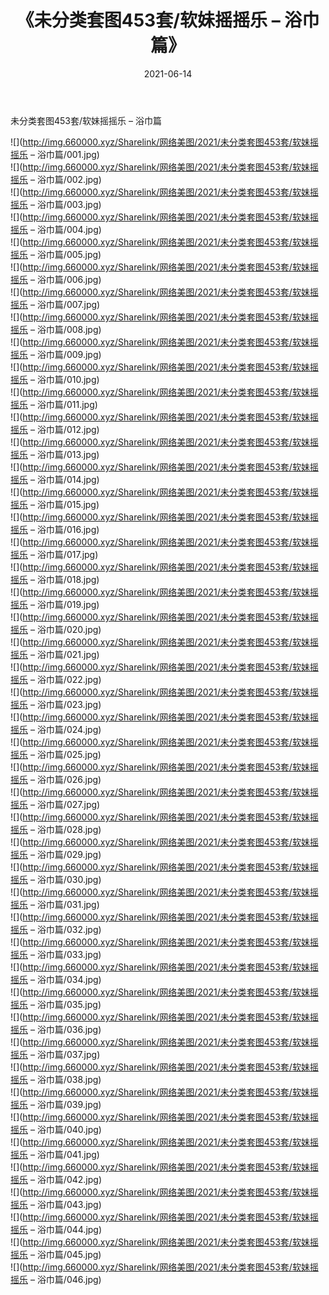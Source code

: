 ﻿---
layout: post
title:  《未分类套图453套/软妹摇摇乐 – 浴巾篇》
date:   2021-06-14
img: http://img.660000.xyz/Sharelink/网络美图/2021/未分类套图453套/软妹摇摇乐 – 浴巾篇/000.jpg
categories: [美女, 清纯, 唯美]
---

未分类套图453套/软妹摇摇乐 – 浴巾篇

 ![](http://img.660000.xyz/Sharelink/网络美图/2021/未分类套图453套/软妹摇摇乐 – 浴巾篇/001.jpg) <br>![](http://img.660000.xyz/Sharelink/网络美图/2021/未分类套图453套/软妹摇摇乐 – 浴巾篇/002.jpg) <br>![](http://img.660000.xyz/Sharelink/网络美图/2021/未分类套图453套/软妹摇摇乐 – 浴巾篇/003.jpg) <br>![](http://img.660000.xyz/Sharelink/网络美图/2021/未分类套图453套/软妹摇摇乐 – 浴巾篇/004.jpg) <br>![](http://img.660000.xyz/Sharelink/网络美图/2021/未分类套图453套/软妹摇摇乐 – 浴巾篇/005.jpg) <br>![](http://img.660000.xyz/Sharelink/网络美图/2021/未分类套图453套/软妹摇摇乐 – 浴巾篇/006.jpg) <br>![](http://img.660000.xyz/Sharelink/网络美图/2021/未分类套图453套/软妹摇摇乐 – 浴巾篇/007.jpg) <br>![](http://img.660000.xyz/Sharelink/网络美图/2021/未分类套图453套/软妹摇摇乐 – 浴巾篇/008.jpg) <br>![](http://img.660000.xyz/Sharelink/网络美图/2021/未分类套图453套/软妹摇摇乐 – 浴巾篇/009.jpg) <br>![](http://img.660000.xyz/Sharelink/网络美图/2021/未分类套图453套/软妹摇摇乐 – 浴巾篇/010.jpg) <br>![](http://img.660000.xyz/Sharelink/网络美图/2021/未分类套图453套/软妹摇摇乐 – 浴巾篇/011.jpg) <br>![](http://img.660000.xyz/Sharelink/网络美图/2021/未分类套图453套/软妹摇摇乐 – 浴巾篇/012.jpg) <br>![](http://img.660000.xyz/Sharelink/网络美图/2021/未分类套图453套/软妹摇摇乐 – 浴巾篇/013.jpg) <br>![](http://img.660000.xyz/Sharelink/网络美图/2021/未分类套图453套/软妹摇摇乐 – 浴巾篇/014.jpg) <br>![](http://img.660000.xyz/Sharelink/网络美图/2021/未分类套图453套/软妹摇摇乐 – 浴巾篇/015.jpg) <br>![](http://img.660000.xyz/Sharelink/网络美图/2021/未分类套图453套/软妹摇摇乐 – 浴巾篇/016.jpg) <br>![](http://img.660000.xyz/Sharelink/网络美图/2021/未分类套图453套/软妹摇摇乐 – 浴巾篇/017.jpg) <br>![](http://img.660000.xyz/Sharelink/网络美图/2021/未分类套图453套/软妹摇摇乐 – 浴巾篇/018.jpg) <br>![](http://img.660000.xyz/Sharelink/网络美图/2021/未分类套图453套/软妹摇摇乐 – 浴巾篇/019.jpg) <br>![](http://img.660000.xyz/Sharelink/网络美图/2021/未分类套图453套/软妹摇摇乐 – 浴巾篇/020.jpg) <br>![](http://img.660000.xyz/Sharelink/网络美图/2021/未分类套图453套/软妹摇摇乐 – 浴巾篇/021.jpg) <br>![](http://img.660000.xyz/Sharelink/网络美图/2021/未分类套图453套/软妹摇摇乐 – 浴巾篇/022.jpg) <br>![](http://img.660000.xyz/Sharelink/网络美图/2021/未分类套图453套/软妹摇摇乐 – 浴巾篇/023.jpg) <br>![](http://img.660000.xyz/Sharelink/网络美图/2021/未分类套图453套/软妹摇摇乐 – 浴巾篇/024.jpg) <br>![](http://img.660000.xyz/Sharelink/网络美图/2021/未分类套图453套/软妹摇摇乐 – 浴巾篇/025.jpg) <br>![](http://img.660000.xyz/Sharelink/网络美图/2021/未分类套图453套/软妹摇摇乐 – 浴巾篇/026.jpg) <br>![](http://img.660000.xyz/Sharelink/网络美图/2021/未分类套图453套/软妹摇摇乐 – 浴巾篇/027.jpg) <br>![](http://img.660000.xyz/Sharelink/网络美图/2021/未分类套图453套/软妹摇摇乐 – 浴巾篇/028.jpg) <br>![](http://img.660000.xyz/Sharelink/网络美图/2021/未分类套图453套/软妹摇摇乐 – 浴巾篇/029.jpg) <br>![](http://img.660000.xyz/Sharelink/网络美图/2021/未分类套图453套/软妹摇摇乐 – 浴巾篇/030.jpg) <br>![](http://img.660000.xyz/Sharelink/网络美图/2021/未分类套图453套/软妹摇摇乐 – 浴巾篇/031.jpg) <br>![](http://img.660000.xyz/Sharelink/网络美图/2021/未分类套图453套/软妹摇摇乐 – 浴巾篇/032.jpg) <br>![](http://img.660000.xyz/Sharelink/网络美图/2021/未分类套图453套/软妹摇摇乐 – 浴巾篇/033.jpg) <br>![](http://img.660000.xyz/Sharelink/网络美图/2021/未分类套图453套/软妹摇摇乐 – 浴巾篇/034.jpg) <br>![](http://img.660000.xyz/Sharelink/网络美图/2021/未分类套图453套/软妹摇摇乐 – 浴巾篇/035.jpg) <br>![](http://img.660000.xyz/Sharelink/网络美图/2021/未分类套图453套/软妹摇摇乐 – 浴巾篇/036.jpg) <br>![](http://img.660000.xyz/Sharelink/网络美图/2021/未分类套图453套/软妹摇摇乐 – 浴巾篇/037.jpg) <br>![](http://img.660000.xyz/Sharelink/网络美图/2021/未分类套图453套/软妹摇摇乐 – 浴巾篇/038.jpg) <br>![](http://img.660000.xyz/Sharelink/网络美图/2021/未分类套图453套/软妹摇摇乐 – 浴巾篇/039.jpg) <br>![](http://img.660000.xyz/Sharelink/网络美图/2021/未分类套图453套/软妹摇摇乐 – 浴巾篇/040.jpg) <br>![](http://img.660000.xyz/Sharelink/网络美图/2021/未分类套图453套/软妹摇摇乐 – 浴巾篇/041.jpg) <br>![](http://img.660000.xyz/Sharelink/网络美图/2021/未分类套图453套/软妹摇摇乐 – 浴巾篇/042.jpg) <br>![](http://img.660000.xyz/Sharelink/网络美图/2021/未分类套图453套/软妹摇摇乐 – 浴巾篇/043.jpg) <br>![](http://img.660000.xyz/Sharelink/网络美图/2021/未分类套图453套/软妹摇摇乐 – 浴巾篇/044.jpg) <br>![](http://img.660000.xyz/Sharelink/网络美图/2021/未分类套图453套/软妹摇摇乐 – 浴巾篇/045.jpg) <br>![](http://img.660000.xyz/Sharelink/网络美图/2021/未分类套图453套/软妹摇摇乐 – 浴巾篇/046.jpg) <br>